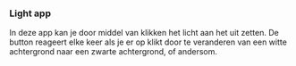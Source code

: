 ### Light app

In deze app kan je door middel van klikken het licht aan het uit zetten. De button reageert elke keer als je er op klikt door te veranderen van een witte achtergrond naar een zwarte achtergrond, of andersom.
